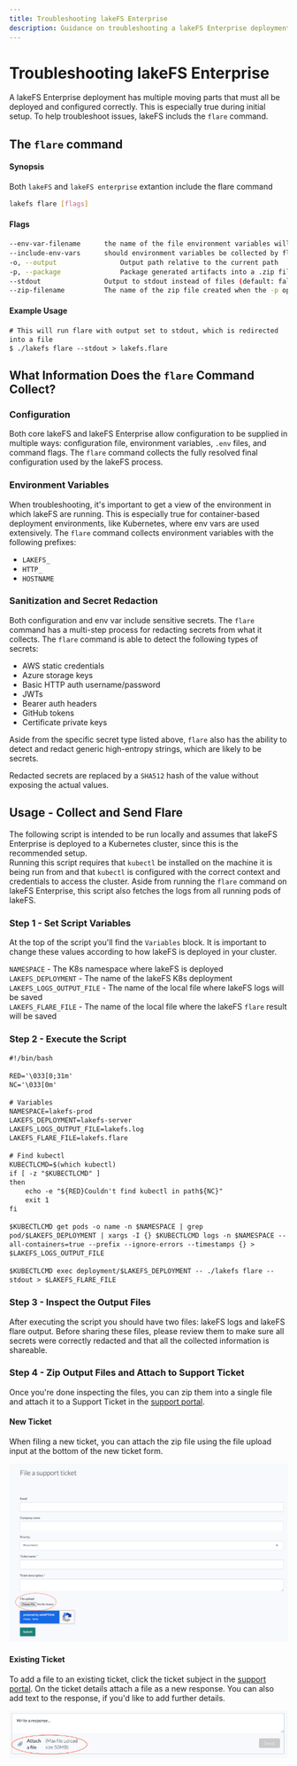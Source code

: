 ```yaml
---
title: Troubleshooting lakeFS Enterprise
description: Guidance on troubleshooting a lakeFS Enterprise deployment
---
```


# Troubleshooting lakeFS Enterprise

A lakeFS Enterprise deployment has multiple moving parts that must all be deployed and configured correctly. This is especially true during initial setup. To help troubleshoot issues, lakeFS includs the `flare` command.

## The `flare` command

#### Synopsis

Both `lakeFS` and `lakeFS enterprise` extantion include the flare command

```bash
lakefs flare [flags]
```

#### Flags

```bash
--env-var-filename      the name of the file environment variables will be written to (default: lakefs-env.txt)
--include-env-vars      should environment variables be collected by flare (default: true)
-o, --output                Output path relative to the current path
-p, --package               Package generated artifacts into a .zip file (default: false)
--stdout                Output to stdout instead of files (default: false)
--zip-filename          The name of the zip file created when the -p option is used (default: lakefs-flare.zip)
```

#### Example Usage

```shell
# This will run flare with output set to stdout, which is redirected into a file
$ ./lakefs flare --stdout > lakefs.flare
```

## What Information Does the `flare` Command Collect?

### Configuration

Both core lakeFS and lakeFS Enterprise allow configuration to be supplied in multiple ways: configuration file, environment variables, `.env` files, and command flags. The `flare` command collects the fully resolved final configuration used by the lakeFS process.

### Environment Variables

When troubleshooting, it's important to get a view of the environment in which lakeFS are running. This is especially true for container-based deployment environments, like Kubernetes, where env vars are used extensively. The `flare` command collects environment variables with the following prefixes:

- `LAKEFS_`
- `HTTP_`
- `HOSTNAME`

### Sanitization and Secret Redaction

Both configuration and env var include sensitive secrets. The `flare` command has a multi-step process for redacting secrets from what it collects. The `flare` command is able to detect the following types of secrets:

- AWS static credentials
- Azure storage keys
- Basic HTTP auth username/password
- JWTs
- Bearer auth headers
- GitHub tokens
- Certificate private keys

Aside from the specific secret type listed above, `flare` also has the ability to detect and redact generic high-entropy strings, which are likely to be secrets.

Redacted secrets are replaced by a `SHA512` hash of the value without exposing the actual values.


## Usage - Collect and Send Flare

The following script is intended to be run locally and assumes that lakeFS Enterprise is deployed to a Kubernetes cluster, since this is the recommended setup.  
Running this script requires that `kubectl` be installed on the machine it is being run from and that `kubectl` is configured with the correct context and credentials to access the cluster. Aside from running the `flare` command on lakeFS Enterprise, this script also fetches the logs from all running pods of lakeFS.

### Step 1 - Set Script Variables

At the top of the script you'll find the `Variables` block. It is important to change these values according to how lakeFS is deployed in your cluster.  

`NAMESPACE` - The K8s namespace where lakeFS is deployed
`LAKEFS_DEPLOYMENT` - The name of the lakeFS K8s deployment  
`LAKEFS_LOGS_OUTPUT_FILE` - The name of the local file where lakeFS logs will be saved  
`LAKEFS_FLARE_FILE` - The name of the local file where the lakeFS `flare` result will be saved  

### Step 2 - Execute the Script

```shell
#!/bin/bash

RED='\033[0;31m'
NC='\033[0m'

# Variables
NAMESPACE=lakefs-prod
LAKEFS_DEPLOYMENT=lakefs-server
LAKEFS_LOGS_OUTPUT_FILE=lakefs.log
LAKEFS_FLARE_FILE=lakefs.flare

# Find kubectl
KUBECTLCMD=$(which kubectl)
if [ -z "$KUBECTLCMD" ]
then
    echo -e "${RED}Couldn't find kubectl in path${NC}"
    exit 1
fi

$KUBECTLCMD get pods -o name -n $NAMESPACE | grep pod/$LAKEFS_DEPLOYMENT | xargs -I {} $KUBECTLCMD logs -n $NAMESPACE --all-containers=true --prefix --ignore-errors --timestamps {} > $LAKEFS_LOGS_OUTPUT_FILE

$KUBECTLCMD exec deployment/$LAKEFS_DEPLOYMENT -- ./lakefs flare --stdout > $LAKEFS_FLARE_FILE
```

### Step 3 - Inspect the Output Files

After executing the script you should have two files: lakeFS logs and lakeFS flare output. Before sharing these files, please review them to make sure all secrets were correctly redacted and that all the collected information is shareable.

### Step 4 - Zip Output Files and Attach to Support Ticket

Once you're done inspecting the files, you can zip them into a single file and attach it to a Support Ticket in the [support portal](https://support.lakefs.io/).

#### New Ticket

When filing a new ticket, you can attach the zip file using the file upload input at the bottom of the new ticket form.

![new ticket](../assets/img/flare_new_ticket.png)

#### Existing Ticket

To add a file to an existing ticket, click the ticket subject in the [support portal](https://support.lakefs.io/). On the ticket details attach a file as a new response. You can also add text to the response, if you'd like to add further details.

![existing ticket](../assets/img/flare_existing_ticket.png)
